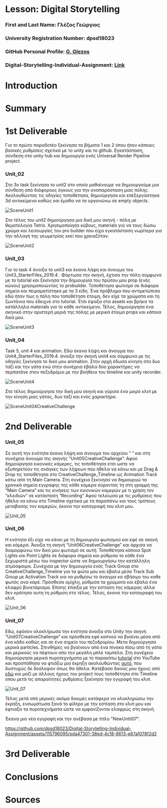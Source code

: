 # Lesson: Digital Storytelling

### First and Last Name: Γλέζος Γεώργιος
### University Registration Number: dpsd18023
### GitHub Personal Profile: [G. Glezos](https://github.com/dpsd18023)
### Digital-Storytelling-Individual-Assignment: [Link](https://github.com/dpsd18023/Digital-Storytelling-Individual-Assignment)

# Introduction



# Summary


# 1st Deliverable

Για το πρώτο παραδοτέο ξεκίνησα τα βήματα 1 και 2 όπου ήταν κάποιες βασικές ρυθμίσεις σχετικά με το unity και το github. Εγκατάσταση, σύνδεση στο unity hub και δημιουργία ενός Universal Render Pipeline project.


### Unit_02

Στο 3ο task ξεκίνησα το unit2 στο οποίο μαθαίνουμε να δημιουργούμε μια σύνθεση από διάφορους όγκους για την αναπαράσταση μιας πόλης. Ακολουθώντας τις οδηγίες τοποθέτησα, δημιούργησα και επεξεργάστηκα 3d αντικείμενα καθώς και έμαθα να τα οργανώνω σε empty objects.

![SceneUnit1](https://user-images.githubusercontent.com/115796095/227399430-67bd5bfd-2070-41d1-ae28-69ef790cbec7.png)

Στο τέλος του unit2 δημιούργησα μια δική μου σκηνή - πόλη με θεματολογία Tetris. Χρησιμοποίησα κύβους, materials για να τους δώσω χρώμα και λειτουργίες του pro builder που είχα εγκατάσταση νωρίτερα για την αλλαγή της γεωμετρίας εκεί που χρειαζόταν.

![SceneUnit2](https://user-images.githubusercontent.com/115796095/227399410-cc0a683e-ef54-4412-ad99-93a7bdeee4cb.png)

### Unit_03

Για το task 4 άνοιξα το unit3 και έκανα λήψη και άνοιγμα του Unit3_StarterFiles_2019.4 .
Φόρτωσα την σκηνή, έχτισα την πόλη σύμφωνα με το tutorial και ξεκίνησα την δημιουργία του πρώτου μου  prop (ενός κώνου) χρησιμοποιώντας το probuilder.
Τοποθέτησα φωτισμό σε διάφορα σημεία και πειραματίστηκα με τα 3 είδη. 
Ένα πρόβλημα που αντιμετώπισα εδώ ήταν πως η πόλη που τοποθέτησα έτοιμη, δεν είχε τα χρώματα και τη ζωντάνια που έδειχνε στο tutorial. Έτσι έψαξα στα assets και βρήκα τα κατάλληλα materials για το κάθε αντικείμενο.
Τέλος, δημιούργησα ένα σκηνικό στην αριστερή μεριά της πόλης με μερικά έτοιμα props και κάποια δικά μου.

![SceneUnit3](https://user-images.githubusercontent.com/115796095/227399641-99c8eebe-237e-45ca-8f4f-b8cc4efa4564.png)

### Unit_04

Task 5, unit 4 και animation. 
Εδώ έκανα λήψη και άνοιγμα του Unit4_StarterFiles_2019.4. άνοιξα την σκηνή unit4 και σύμφωνα με τις οδηγίες ξεκίνησα το δικό μου animation. Στην αρχή έδωσα κίνηση στα δυο ταξί και την γάτα ενώ στην συνέχεια έβαλα δύο χαρακτήρες να περπατάνε στον πεζοδρόμιο με την βοήθεια του timeline και unity recorder.

![SceneUnit4](https://user-images.githubusercontent.com/115796095/227521020-cb242981-103f-48e1-9278-bb596cff11fb.png)

Στο τέλος δημιούργησα την δική μου σκηνή και γύρισα ένα μικρό κλιπ με την κίνηση μιας γάτας, δυο ταξί και ενός χαρακτήρα.

![SceneUnit04CreativeChallenge](https://user-images.githubusercontent.com/115796095/227521012-b066c7d2-9bdc-44c9-af54-497f9e885031.png)


# 2nd Deliverable

### Unit_05

Σε αυτή την ενότητα έκανα λήψη και άνοιγμα του αρχείου “ ” και στη συνέχεια άνοιγμα της σκηνής “Unit05CreativeChallenge”.
Αφού δημιούργησα εικονικές κάμερες, τις τοποθέτησα ετσι ωστε να εξυπηρετούν τις ανάγκες των λήψεων που ήθελα να κάνω και με Drag & Drop τις τοποθέτησα στο CreativeChallenge_Timeline ως Animation Track κάτω από τη Main Camera. 
Στη συνέχεια ξεκίνησα να δημιουργώ τα χρονικά σημεία εγγραφης της κάθε καμερα σύροντας τη στη γραμμή της “Main Camera” και τις κινήσεις των εικονικών καμερών με τι χρηση τον “κλειδιών” σε κατάσταση “Recording”
Αφού τελείωσα με τις ρυθμίσεις που ήθελα να κάνω στο Timeline σχετικα με τα παραπάνω και τους τρόπους μεταβασης τον καμερών, έκανα την καταγραφή του κλιπ μου.

![Unit_05](https://user-images.githubusercontent.com/115796095/236653641-7dd7835a-da2c-45da-a8cf-2438b0063005.png)

### Unit_06

Η ενότητα έξι είχε να κάνει με τη δημιουργία φωτισμού και εφέ σε σκηνή και κάμερα.
Άνοιξα τη σκηνή “Unit06CreativeChallenge” και άρχισα να διαμορφώνω τον δικό μου φωτισμό σε αυτή. 
Τοποθέτησα κάποια Spot Lights και Point Lights σε διάφορα σημεία και ρύθμισα το κάθε ένα ξεχωριστά μέσω του inspector ώστε να δημιουργήσω την κατάλληλη ατμόσφαιρα. 
Συνέχισα με την δημιουργία ενός Track Group στο CreativeChallenge_Timeline για τα φώτα μου και έβαλα μέσα Track Sub Group με Activation Track για να ρυθμίσω το άνοιγμα κα σβήσιμο του καθε φωτός ανα καρέ.
Πρόσθεσα ομίχλη, ρύθμισα τα χρώματα και έβαλα ένα ελαφρύ βινιετάρισμα.
Επίσης έπαιξα με την εστίαση της κάμερας αλλα δεν κράτησα αυτη τη ρύθμιση στο τέλος.
Τέλος, έκανα την καταγραφή του κλιπ.

![Unit_06](https://user-images.githubusercontent.com/115796095/236653651-cb43b4a8-dc87-40e9-bf18-b0aa63560787.png)

### Unit_07

Εδώ, εφόσον ολοκλήρωσα την ενότητα άνοιξα στο Unity την σκηνή “Unit07CreativeChallenge” και πρόσθεσα εφέ καπνού να βγαίνει μέσα από ένα κάδο καθώς και σε ένα σημείο του πεζοδρομίου. 
Μετα δημιούργησα μερικά particles. Σπινθήρες να βγαίνουν από ένα πίνακα πίσω από τη γάτα και μερικούς να πέφτουν απο την μεγάλη μπλέ ταμπέλα.
Στη συνέχεια δημιούργησα μερικά πυροτεχνήματα με το παρακάτω [tutorial](https://www.youtube.com/watch?v=9_x0e7B3nVU&ab_channel=AqsaNadeem) στο YouTube και προσπάθησα να φτιάξω μια έκρηξη ακολουθώντας [αυτό](https://www.youtube.com/watch?v=cvQiQglPI18&ab_channel=Tvtig), που δυστυχώς δε δούλεψαν όπως θα ήθελα.
Κατέβασα δικούς μου ήχους από [εδώ](https://mixkit.co/) και μαζί με άλλους ήχους του project τους τοποθέτησα στο Timeline οπου μετά τις απαραίτητες ρυθμίσεις ξεκίνησα την εγγραφή του κλιπ.

![Unit_07](https://github.com/dpsd18023/Digital-Storytelling-Individual-Assignment/assets/115796095/d696b1cb-c4cb-46ac-93db-cd398a917dba)

Τέλος μετά από μερικές ακόμα δοκιμές κατάφερα να ολοκληρώσω την έκρηξη, ενσωμάτωσα ξανά το φίλτρο με την εστίαση στο κλιπ μου και έφτιαξα τα πυροτεχνήματα ώστε να εμφανίζονται ελαφρώς στη σκηνή. 

Έκανα μια νέα εγγραφή και την ανέβασα με τίτλο "NewUntit07".

https://github.com/dpsd18023/Digital-Storytelling-Individual-Assignment/assets/115796095/eda47301-38ed-4c18-8613-e87a1078f2d2



# 3rd Deliverable 


# Conclusions



# Sources
